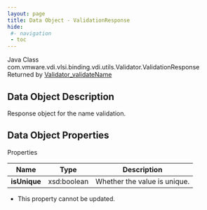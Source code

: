 ```yaml
---
layout: page
title: Data Object - ValidationResponse
hide:
 #- navigation
 - toc
---
```






Java Class
    com.vmware.vdi.vlsi.binding.vdi.utils.Validator.ValidationResponse  
Returned by
     [Validator_validateName](vdi.utils.Validator.md#validateName)  

## Data Object Description 

Response object for the name validation. 

## Data Object Properties

Properties

Name |  Type |  Description   
---|---|---  
**isUnique**|  xsd:boolean|  Whether the value is unique.   


* This property cannot be updated.

  
  
  

  
  

